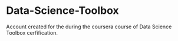 # Data-Science-Toolbox
Account created for the during the coursera course of Data Science Toolbox cerfification.
